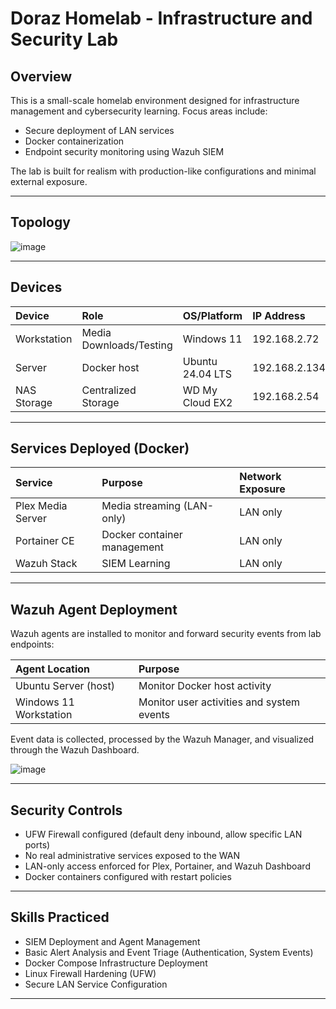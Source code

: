 # Doraz Homelab - Infrastructure and Security Lab

## Overview

This is a small-scale homelab environment designed for infrastructure management and cybersecurity learning. Focus areas include:
- Secure deployment of LAN services
- Docker containerization
- Endpoint security monitoring using Wazuh SIEM

The lab is built for realism with production-like configurations and minimal external exposure.

---

## Topology

![image](https://github.com/user-attachments/assets/21b75559-2004-45b6-b413-3732276d312a)



---

## Devices

| Device          | Role                  | OS/Platform            | IP Address    |
|:----------------|:----------------------|:-----------------------|:--------------|
| Workstation     | Media Downloads/Testing| Windows 11            | 192.168.2.72  |
| Server          | Docker host            | Ubuntu 24.04 LTS      | 192.168.2.134 |
| NAS Storage     | Centralized Storage    | WD My Cloud EX2       | 192.168.2.54  |

---

## Services Deployed (Docker)

| Service           | Purpose                          | Network Exposure |
|:------------------|:---------------------------------|:-----------------|
| Plex Media Server | Media streaming (LAN-only)       | LAN only         |
| Portainer CE      | Docker container management      | LAN only         |
| Wazuh Stack       | SIEM Learning                    | LAN only         |

---

## Wazuh Agent Deployment

Wazuh agents are installed to monitor and forward security events from lab endpoints:

| Agent Location     | Purpose                          |
|:-------------------|:---------------------------------|
| Ubuntu Server (host) | Monitor Docker host activity     |
| Windows 11 Workstation | Monitor user activities and system events |

Event data is collected, processed by the Wazuh Manager, and visualized through the Wazuh Dashboard.

![image](https://github.com/user-attachments/assets/f37a26e9-7939-41db-97fd-40acc6d4f0d2)


---

## Security Controls

- UFW Firewall configured (default deny inbound, allow specific LAN ports)
- No real administrative services exposed to the WAN
- LAN-only access enforced for Plex, Portainer, and Wazuh Dashboard
- Docker containers configured with restart policies

---

## Skills Practiced

- SIEM Deployment and Agent Management
- Basic Alert Analysis and Event Triage (Authentication, System Events)
- Docker Compose Infrastructure Deployment
- Linux Firewall Hardening (UFW)
- Secure LAN Service Configuration

---



